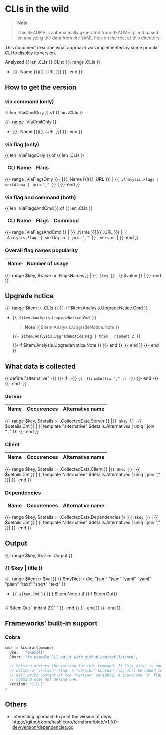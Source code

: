 # CLIs in the wild

> **Note**
>
> This README is automatically generated from README.tpl.md based on analyzing the data from the YAML files on the root of this directory.

This document describe what approach was implemented by some popular CLI to display its version.

Analyzed {{ len .CLIs }} CLIs:
{{- range .CLIs }}
- [{{ .Name }}]({{ .URL }})
{{- end }}

## How to get the version
<!-- {{ add (len .ViaCmdOnly) (len .ViaFlagsOnly) (len .ViaFlagsAndCmd) }} == {{ len .CLIs }} -->

### via command (only)

{{ len .ViaCmdOnly }} of {{ len .CLIs }}

{{- range .ViaCmdOnly }}
- [{{ .Name }}]({{ .URL }})
{{- end }}

### via flag (only)

{{ len .ViaFlagsOnly }} of {{ len .CLIs }}

| CLI Name | Flags |
|----------|-------|
{{- range .ViaFlagsOnly }}
| [{{ .Name }}]({{ .URL }}) | `{{ .Analysis.Flags | sortAlpha | join "`, `" }}` |
{{- end }}


### via flag and command (both)

{{ len .ViaFlagsAndCmd }} of {{ len .CLIs }}

| CLI Name | Flags | Command |
|----------|-------|---------|
{{- range .ViaFlagsAndCmd }}
| [{{ .Name }}]({{ .URL }}) | `{{ .Analysis.Flags | sortAlpha | join "`, `" }}` | `version` |
{{- end }}

### Overall flag names popularity

| Name | Number of usage |
|------|-----------------|
{{- range $key, $value := .FlagsNames }}
| `{{ $key }}` | {{ $value }} |
{{- end }}

## Upgrade notice

{{- range $item := .CLIs }}
{{- if $item.Analysis.UpgradeNotice.Cmd }}
- `{{ $item.Analysis.UpgradeNotice.Cmd }}`
  > **Note**
	> {{ $item.Analysis.UpgradeNotice.Note }}

  ```text
  {{- $item.Analysis.UpgradeNotice.Msg | trim | nindent 2 }}
  ```
	{{- if $item.Analysis.UpgradeNotice.Note }}
  {{- end }}
{{- end }}
{{- end }}

## What data is collected

{{ define "alternative" -}}
{{- if . -}}
  `{{- (trimSuffix "," .) -}}`
{{- end -}}
{{- end -}}

### Server

| Name | Occurrences | Alternative name |
|------|-------------|------------------|
{{- range $key, $details := .CollectedData.Server }}
|`{{ $key }}` | {{ $details.Cnt }} | {{ template "alternative" $details.Alternatives  | uniq | join "`,`" }}|
{{- end }}

### Client

| Name | Occurrences | Alternative name |
|------|-------------|------------------|
{{- range $key, $details := .CollectedData.Client }}
|`{{ $key }}` | {{ $details.Cnt }} | {{ template "alternative" $details.Alternatives  | uniq | join "," }}|
{{- end }}

### Dependencies

| Name | Occurrences | Alternative name |
|------|-------------|------------------|
{{- range $key, $details := .CollectedData.Dependencies }}
|`{{ $key }}` | {{ $details.Cnt }} | {{ template "alternative" $details.Alternatives  | uniq | join "," }}|
{{- end }}

## Output

{{- range $key, $val := .Output }}

### {{ $key | title }}

{{- range $item := $val }}
{{ $myDict := dict "json" "json" "yaml" "yaml" "plain" "text" "short" "text" }}
- `{{ $item.Cmd }}` {{ ( $item.Note ) }}
{{if $item.Out}}
  ```{{ get $myDict $key }}
{{ $item.Out | indent 2}}```
{{- end }}
{{- end }}
{{- end }}

## Frameworks' built-in support

### Cobra

```go
cmd := &cobra.Command{
  Use:   "example",
  Short: "An example CLI built with github.com/spf13/cobra",

  // Version defines the version for this command. If this value is non-empty and the command does not
  // define a "version" flag, a "version" boolean flag will be added to the command and, if specified,
  // will print content of the "Version" variable. A shorthand "v" flag will also be added if the
  // command does not define one.
  Version: "1.0.3",
}
```

## Others

- Interesting approach to print the version of deps: https://github.com/hashicorp/terraform/blob/v1.3.0-dev/version/dependencies.go
